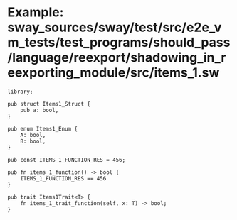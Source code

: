 # Example: sway_sources/sway/test/src/e2e_vm_tests/test_programs/should_pass/language/reexport/shadowing_in_reexporting_module/src/items_1.sw

```sway
library;

pub struct Items1_Struct {
    pub a: bool,
}

pub enum Items1_Enum {
    A: bool,
    B: bool,
}

pub const ITEMS_1_FUNCTION_RES = 456;

pub fn items_1_function() -> bool {
    ITEMS_1_FUNCTION_RES == 456
}

pub trait Items1Trait<T> {
    fn items_1_trait_function(self, x: T) -> bool;
}

```
